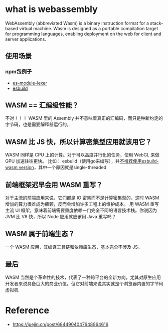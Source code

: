 # what is webassembly

WebAssembly (abbreviated Wasm) is a binary instruction format for a stack-based virtual machine. Wasm is designed as a portable compilation target for programming languages, enabling deployment on the web for client and server applications.

## 使用场景

### npm包例子
* [es-module-lexer](https://github.com/guybedford/es-module-lexer)
* [esbuild](https://github.com/evanw/esbuild)

## WASM == 汇编级性能？

不对！！！
WASM 里的 Assembly 并不意味着真正的汇编码，而只是种新约定的字节码，也是需要解释器运行的。

## WASM 比 JS 快，所以计算密集型应用就该用它？
WASM 同样是 CPU 上的计算。对于可以高度并行化的任务，使用 WebGL 来做 GPU 加速往往更快。
比如： esbuild（使用go来编写），并[不推荐使用esbuild-wasm version](https://esbuild.github.io/getting-started/#wasm)，其中一个原因就是single-threaded

## 前端框架迟早会用 WASM 重写？
对于主流的前端应用来说，它们都是 IO 密集而不是计算密集型的，这时 WASM 增加的算力很难成为瓶颈，反而会增加许多工程上的维护成本。
用 WASM 重写主流 UI 框架，意味着前端需要重度依赖一门完全不同的语言技术栈。你说因为 JVM 比 V8 快，所以 Node 应用就应该用 Java 重写吗？
## WASM 属于前端生态？

一个 WASM 应用，其编译工具链和依赖库生态，基本完全不涉及 JS。

## 最后
WASM 当然是个革命性的技术，代表了一种跨平台的全新方向，尤其对原生应用开发者来说具备巨大的商业价值。但它对前端来说其实就是个浏览器内置的字节码虚拟机

# Reference

* https://juejin.cn/post/6844904047648964616
